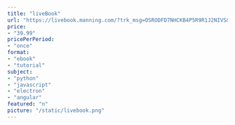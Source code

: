 ```yaml
---
title: "liveBook"
url: "https://livebook.manning.com/?trk_msg=OSRODFD7NHCKB4P5R9R1J2NIVS&trk_contact=QM717KMFFAHTI7SDGRV1FLKDFK&trk_sid=KKRHDUI0OT4RS1S48S1DV9BCJ4&utm_source=Listrak&utm_medium=Email&utm_term=https%3a%2f%2flivebook.manning.com%2f&utm_campaign=Meet+liveBook%2c+Manning%E2%80%99s+FREE+online+reading+platform"
price: 
- "39.99"
pricePerPeriod: 
- "once"
format: 
- "ebook"
- "tutorial"
subject: 
- "python"
- "javascript"
- "electron"
- "angular"
featured: "n"
picture: "/static/livebook.png"
---
```


